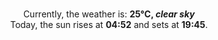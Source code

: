 <p  align="center"><br/>Currently, the weather is: <b> 25°C, <i>clear sky</i></b></br>Today, the sun rises at <b>04:52</b> and sets at <b>19:45</b>.</p>